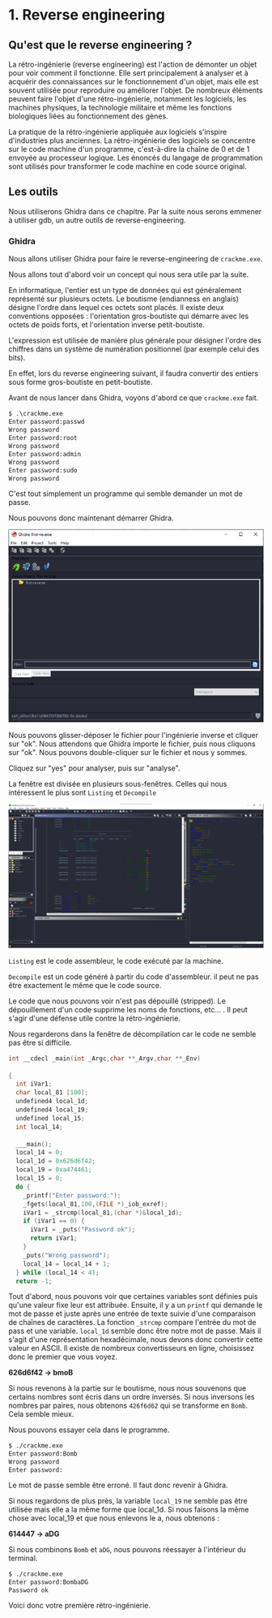 # 1. Reverse engineering

## Qu'est que le reverse engineering ?

La rétro-ingénierie (reverse engineering) est l'action de démonter un objet pour voir comment il fonctionne. Elle sert principalement à analyser et à acquérir des connaissances sur le fonctionnement d'un objet, mais elle est souvent utilisée pour reproduire ou améliorer l'objet. De nombreux éléments peuvent faire l'objet d'une rétro-ingénierie, notamment les logiciels, les machines physiques, la technologie militaire et même les fonctions biologiques liées au fonctionnement des gènes.

La pratique de la rétro-ingénierie appliquée aux logiciels s'inspire d'industries plus anciennes. La rétro-ingénierie des logiciels se concentre sur le code machine d'un programme, c'est-à-dire la chaîne de 0 et de 1 envoyée au processeur logique. Les énoncés du langage de programmation sont utilisés pour transformer le code machine en code source original.

## Les outils

Nous utiliserons Ghidra dans ce chapitre. Par la suite nous serons emmener à utiliser gdb, un autre outils de reverse-engineering.

### Ghidra

Nous allons utiliser Ghidra pour faire le reverse-engineering de `crackme.exe`.

Nous allons tout d'abord voir un concept qui nous sera utile par la suite.

En informatique, l'entier est un type de données qui est généralement représenté sur plusieurs octets. Le boutisme (endianness en anglais) désigne l'ordre dans lequel ces octets sont placés. Il existe deux conventions opposées : l'orientation gros-boutiste qui démarre avec les octets de poids forts, et l'orientation inverse petit-boutiste.

L'expression est utilisée de manière plus générale pour désigner l'ordre des chiffres dans un système de numération positionnel (par exemple celui des bits).

En effet, lors du reverse engineering suivant, il faudra convertir des entiers sous forme gros-boutiste en petit-boutiste.

Avant de nous lancer dans Ghidra, voyons d'abord ce que `crackme.exe` fait.

```console
$ .\crackme.exe
Enter password:passwd
Wrong password
Enter password:root
Wrong password
Enter password:admin
Wrong password
Enter password:sudo
Wrong password
```

C'est tout simplement un programme qui semble demander un mot de passe.

Nous pouvons donc maintenant démarrer Ghidra.

![Ghidra starting point](../_assets/images/reverse-engineering-1.png)

Nous pouvons glisser-déposer le fichier pour l'ingénierie inverse et cliquer sur "ok".  Nous attendons que Ghidra importe le fichier, puis nous cliquons sur "ok". Nous pouvons double-cliquer sur le fichier et nous y sommes.

Cliquez sur "yes" pour analyser, puis sur "analyse".

La fenêtre est divisée en plusieurs sous-fenêtres. Celles qui nous intéressent le plus sont `Listing` et `Decompile`

![inside Ghidra](../_assets/images/reverse-engineering-2.png)

`Listing` est le code assembleur, le code exécuté par la machine.

`Decompile` est un code généré à partir du code d'assembleur. il peut ne pas être exactement le même que le code source.

Le code que nous pouvons voir n'est pas dépouillé (stripped). Le dépouillement d'un code supprime les noms de fonctions, etc... . Il peut s'agir d'une défense utile contre la rétro-ingénierie.

Nous regarderons dans la fenêtre de décompilation car le code ne semble pas être si difficile.

```C
int __cdecl _main(int _Argc,char **_Argv,char **_Env)

{
  int iVar1;
  char local_81 [100];
  undefined4 local_1d;
  undefined4 local_19;
  undefined local_15;
  int local_14;
  
  ___main();
  local_14 = 0;
  local_1d = 0x626d6f42;
  local_19 = 0xa474461;
  local_15 = 0;
  do {
    _printf("Enter password:");
    _fgets(local_81,100,(FILE *)_iob_exref);
    iVar1 = _strcmp(local_81,(char *)&local_1d);
    if (iVar1 == 0) {
      iVar1 = _puts("Password ok");
      return iVar1;
    }
    _puts("Wrong password");
    local_14 = local_14 + 1;
  } while (local_14 < 4);
  return -1;
```

Tout d'abord, nous pouvons voir que certaines variables sont définies puis qu'une valeur fixe leur est attribuée. Ensuite, il y a un `printf` qui demande le mot de passe et juste après une entrée de texte suivie d'une comparaison de chaînes de caractères. La fonction `_strcmp` compare l'entrée du mot de pass et une variable. `local_1d` semble donc être notre mot de passe. Mais il s'agit d'une représentation hexadécimale, nous devons donc convertir cette valeur en ASCII. Il existe de nombreux convertisseurs en ligne, choisissez donc le premier que vous voyez.

**626d6f42 -> bmoB**

Si nous revenons à la partie sur le boutisme, nous nous souvenons que certains nombres sont écris dans un ordre inversés. Si nous inversons les nombres par paires, nous obtenons `426f6d62` qui se transforme en `Bomb`. Cela semble mieux.

Nous pouvons essayer cela dans le programme.

```console
$ ./crackme.exe
Enter password:Bomb
Wrong password
Enter password:
```

Le mot de passe semble être erroné. Il faut donc revenir à Ghidra.

Si nous regardons de plus près, la variable `local_19` ne semble pas être utilisée mais elle a la même forme que local_1d. Si nous faisons la même chose avec local_19 et que nous enlevons le a, nous obtenons :

**614447 -> aDG**

Si nous combinons `Bomb` et `aDG`, nous pouvons réessayer à l'intérieur du terminal.

```console
$ ./crackme.exe
Enter password:BombaDG
Password ok
```

Voici donc votre première rétro-ingénierie.
